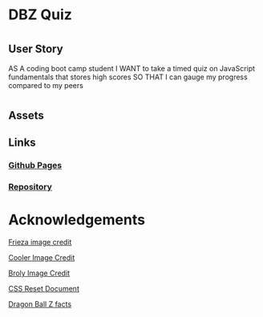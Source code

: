 # DBZ Quiz

#

## User Story

AS A coding boot camp student
I WANT to take a timed quiz on JavaScript fundamentals that stores high scores
SO THAT I can gauge my progress compared to my peers

#

## Assets

## Links

### [Github Pages](https://sudo-apt-install.github.io/DBZ-Quiz/)
### [Repository](https://github.com/sudo-apt-install/DBZ-Quiz)

# Acknowledgements

[Frieza image credit](https://www.deviantart.com/moxie2d/art/Frieza-143995693)

[Cooler Image Credit](https://www.deviantart.com/maffo1989/art/Cooler-304835858)

[Broly Image Credit](https://www.deviantart.com/nourssj3/art/Broly-Powering-Up-773681442)

[CSS Reset Document](https://meyerweb.com/eric/tools/css/reset/)

[Dragon Ball Z facts](https://www.ranker.com/list/dragon-ball-z-facts/coy-jandreau)
